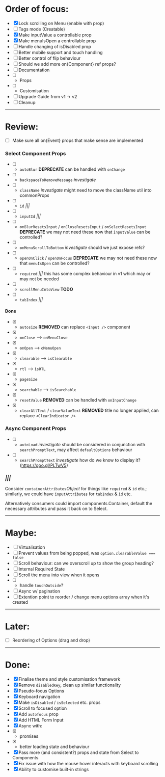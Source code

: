 # Order of focus:

* [x] Lock scrolling on Menu (enable with prop)
* [ ] Tags mode (Creatable)
* [x] Make inputValue a controllable prop
* [x] Make menuIsOpen a controllable prop
* [ ] Handle changing of isDisabled prop
* [ ] Better mobile support and touch handling
* [ ] Better control of flip behaviour
* [ ] Should we add more on{Component} ref props?
* [ ] Documentation
* [ ] * Props
* [ ] * Customisation
* [ ] Upgrade Guide from v1 -> v2
* [ ] Cleanup

---

# Review:

* [ ] Make sure all on{Event} props that make sense are implemented

### Select Component Props

* [ ] * `autoBlur` **DEPRECATE** can be handled with `onChange`
* [ ] * `backspaceToRemoveMessage` _investigate_
* [ ] * `className` _investigate_ might need to move the className util into commonProps
* [ ] * `id` _|||_
* [ ] * `inputId` _|||_
* [ ] * `onBlurResetsInput` / `onCloseResetsInput` / `onSelectResetsInput` **DEPRECATE** we may not need these now that `inputValue` can be controlled?
* [ ] * `onMenuScrollToBottom` _investigate_ should we just expose refs?
* [ ] * `openOnClick` / `openOnFocus` **DEPRECATE** we may not need these now that `menuIsOpen` can be controlled?
* [ ] * `required` _|||_ this has some complex behaviour in v1 which may or may not be needed
* [ ] * `scrollMenuIntoView` **TODO**
* [ ] * `tabIndex` _|||_

#### Done

* [x] * `autosize` **REMOVED** can replace `<Input />` component
* [x] * `onClose` --> `onMenuClose`
* [x] * `onOpen` --> `oMenuOpen`
* [x] * `clearable` --> `isClearable`
* [x] * `rtl` --> `isRTL`
* [x] * `pageSize`
* [x] * `searchable` --> `isSearchable`
* [x] * `resetValue` **REMOVED** can be handled with `onInputChange`
* [x] * `clearAllText` / `clearValueText` **REMOVED** title no longer applied, can replace `<ClearIndicator />`

### Async Component Props

* [ ] * `autoLoad` _investigate_ should be considered in conjunction with `searchPromptText`, may affect `defaultOptions` behaviour
* [ ] * `searchPromptText` _investigate_ how do we know to display it? (https://goo.gl/PLTwV5)

### _|||_

Consider `containerAttributes`_Object_ for things like `required` & `id` etc.;
similarly, we could have `inputAttributes` for `tabIndex` & `id` etc.

Alternatively consumers could import components.Container, default the necessary
attributes and pass it back on to Select.

---

# Maybe:

* [ ] Virtualisation
* [ ] Prevent values from being popped, was `option.clearableValue === false`
* [ ] Scroll behaviour: can we overscroll up to show the group heading?
* [ ] Internal Required State
* [ ] Scroll the menu into view when it opens
* [ ] * handle `touchOutside`?
* [ ] Async w/ pagination
* [ ] Extention point to reorder / change menu options array when it's created

---

# Later:

* [ ] Reordering of Options (drag and drop)

---

# Done:

* [x] Finalise theme and style customisation framework
* [x] Remove `disabledKey`, clean up similar functionality
* [x] Pseudo-focus Options
* [x] Keyboard navigation
* [x] Make `isDisabled` / `isSelected` etc. props
* [x] Scroll to focused option
* [x] Add `autofocus` prop
* [x] Add HTML Form Input
* [x] Async with:
* [x] * promises
* [x] * better loading state and behaviour
* [x] Pass more (and consistent?) props and state from Select to Components
* [x] Fix issue with how the mouse hover interacts with keyboard scrolling
* [x] Ability to customise built-in strings
